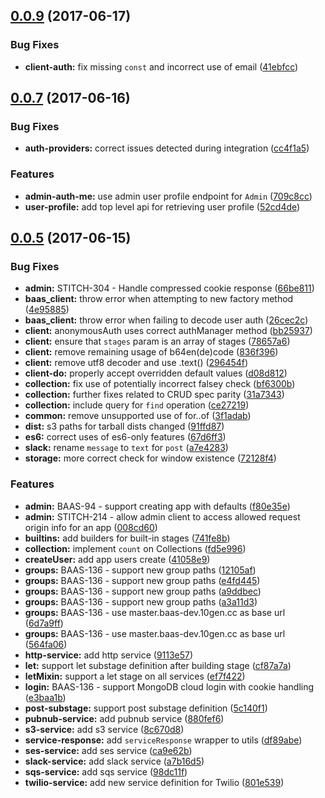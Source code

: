 <a name="0.0.9"></a>
## [0.0.9](https://github.com/10gen/stitch-js-sdk/compare/v0.0.8...v0.0.9) (2017-06-17)


### Bug Fixes

* **client-auth:** fix missing `const` and incorrect use of email ([41ebfcc](https://github.com/10gen/stitch-js-sdk/commit/41ebfcc))



<a name="0.0.7"></a>
## [0.0.7](https://github.com/10gen/stitch-js-sdk/compare/v0.0.6...v0.0.7) (2017-06-16)


### Bug Fixes

* **auth-providers:** correct issues detected during integration ([cc4f1a5](https://github.com/10gen/stitch-js-sdk/commit/cc4f1a5))


### Features

* **admin-auth-me:** use admin user profile endpoint for `Admin` ([709c8cc](https://github.com/10gen/stitch-js-sdk/commit/709c8cc))
* **user-profile:** add top level api for retrieving user profile ([52cd4de](https://github.com/10gen/stitch-js-sdk/commit/52cd4de))



<a name="0.0.5"></a>
## [0.0.5](https://github.com/10gen/stitch-js-sdk/compare/fd5e996...v0.0.5) (2017-06-15)


### Bug Fixes

* **admin:** STITCH-304 - Handle compressed cookie response ([66be811](https://github.com/10gen/stitch-js-sdk/commit/66be811))
* **baas_client:** throw error when attempting to new factory method ([4e95885](https://github.com/10gen/stitch-js-sdk/commit/4e95885))
* **baas_client:** throw error when failing to decode user auth ([26cec2c](https://github.com/10gen/stitch-js-sdk/commit/26cec2c))
* **client:** anonymousAuth uses correct authManager method ([bb25937](https://github.com/10gen/stitch-js-sdk/commit/bb25937))
* **client:** ensure that `stages` param is an array of stages ([78657a6](https://github.com/10gen/stitch-js-sdk/commit/78657a6))
* **client:** remove remaining usage of b64en(de)code ([836f396](https://github.com/10gen/stitch-js-sdk/commit/836f396))
* **client:** remove utf8 decoder and use .text() ([296454f](https://github.com/10gen/stitch-js-sdk/commit/296454f))
* **client-do:** properly accept overridden default values ([d08d812](https://github.com/10gen/stitch-js-sdk/commit/d08d812))
* **collection:** fix use of potentially incorrect falsey check ([bf6300b](https://github.com/10gen/stitch-js-sdk/commit/bf6300b))
* **collection:** further fixes related to CRUD spec parity ([31a7343](https://github.com/10gen/stitch-js-sdk/commit/31a7343))
* **collection:** include query for `find` operation ([ce27219](https://github.com/10gen/stitch-js-sdk/commit/ce27219))
* **common:** remove unsupported use of for..of ([3f1adab](https://github.com/10gen/stitch-js-sdk/commit/3f1adab))
* **dist:** s3 paths for tarball dists changed ([91ffd87](https://github.com/10gen/stitch-js-sdk/commit/91ffd87))
* **es6:** correct uses of es6-only features ([67d6ff3](https://github.com/10gen/stitch-js-sdk/commit/67d6ff3))
* **slack:** rename `message` to `text` for `post` ([a7e4283](https://github.com/10gen/stitch-js-sdk/commit/a7e4283))
* **storage:** more correct check for window existence ([72128f4](https://github.com/10gen/stitch-js-sdk/commit/72128f4))


### Features

* **admin:** BAAS-94 - support creating app with defaults ([f80e35e](https://github.com/10gen/stitch-js-sdk/commit/f80e35e))
* **admin:** STITCH-214 - allow admin client to access allowed request origin info for an app ([008cd60](https://github.com/10gen/stitch-js-sdk/commit/008cd60))
* **builtins:** add builders for built-in stages ([741fe8b](https://github.com/10gen/stitch-js-sdk/commit/741fe8b))
* **collection:** implement `count` on Collections ([fd5e996](https://github.com/10gen/stitch-js-sdk/commit/fd5e996))
* **createUser:** add app users create ([41058e9](https://github.com/10gen/stitch-js-sdk/commit/41058e9))
* **groups:** BAAS-136 - support new group paths ([12105af](https://github.com/10gen/stitch-js-sdk/commit/12105af))
* **groups:** BAAS-136 - support new group paths ([e4fd445](https://github.com/10gen/stitch-js-sdk/commit/e4fd445))
* **groups:** BAAS-136 - support new group paths ([a9ddbec](https://github.com/10gen/stitch-js-sdk/commit/a9ddbec))
* **groups:** BAAS-136 - support new group paths ([a3a11d3](https://github.com/10gen/stitch-js-sdk/commit/a3a11d3))
* **groups:** BAAS-136 - use master.baas-dev.10gen.cc as base url ([6d7a9ff](https://github.com/10gen/stitch-js-sdk/commit/6d7a9ff))
* **groups:** BAAS-136 - use master.baas-dev.10gen.cc as base url ([564fa06](https://github.com/10gen/stitch-js-sdk/commit/564fa06))
* **http-service:** add http service ([9113e57](https://github.com/10gen/stitch-js-sdk/commit/9113e57))
* **let:** support let substage definition after building stage ([cf87a7a](https://github.com/10gen/stitch-js-sdk/commit/cf87a7a))
* **letMixin:** support a let stage on all services ([ef7f422](https://github.com/10gen/stitch-js-sdk/commit/ef7f422))
* **login:** BAAS-136 - support MongoDB cloud login with cookie handling ([e3baa1b](https://github.com/10gen/stitch-js-sdk/commit/e3baa1b))
* **post-substage:** support post substage definition ([5c140f1](https://github.com/10gen/stitch-js-sdk/commit/5c140f1))
* **pubnub-service:** add pubnub service ([880fef6](https://github.com/10gen/stitch-js-sdk/commit/880fef6))
* **s3-service:** add s3 service ([8c670d8](https://github.com/10gen/stitch-js-sdk/commit/8c670d8))
* **service-response:** add `serviceResponse` wrapper to utils ([df89abe](https://github.com/10gen/stitch-js-sdk/commit/df89abe))
* **ses-service:** add ses service ([ca9e62b](https://github.com/10gen/stitch-js-sdk/commit/ca9e62b))
* **slack-service:** add slack service ([a7b16d5](https://github.com/10gen/stitch-js-sdk/commit/a7b16d5))
* **sqs-service:** add sqs service ([98dc11f](https://github.com/10gen/stitch-js-sdk/commit/98dc11f))
* **twilio-service:** add new service definition for Twilio ([801e539](https://github.com/10gen/stitch-js-sdk/commit/801e539))



